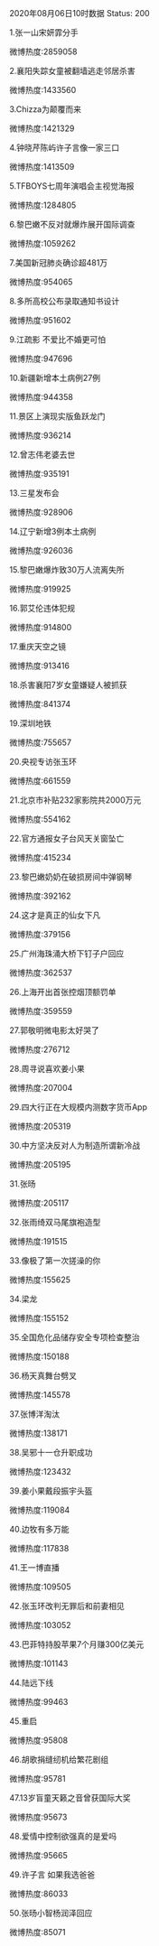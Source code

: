 2020年08月06日10时数据
Status: 200

1.张一山宋妍霏分手

微博热度:2859058

2.襄阳失踪女童被翻墙逃走邻居杀害

微博热度:1433560

3.Chizza为颠覆而来

微博热度:1421329

4.钟晓芹陈屿许子言像一家三口

微博热度:1413509

5.TFBOYS七周年演唱会主视觉海报

微博热度:1284805

6.黎巴嫩不反对就爆炸展开国际调查

微博热度:1059262

7.美国新冠肺炎确诊超481万

微博热度:954065

8.多所高校公布录取通知书设计

微博热度:951602

9.江疏影 不爱比不婚更可怕

微博热度:947696

10.新疆新增本土病例27例

微博热度:944358

11.景区上演现实版鱼跃龙门

微博热度:936214

12.曾志伟老婆去世

微博热度:935191

13.三星发布会

微博热度:928906

14.辽宁新增3例本土病例

微博热度:926036

15.黎巴嫩爆炸致30万人流离失所

微博热度:919925

16.郭艾伦违体犯规

微博热度:914800

17.重庆天空之镜

微博热度:913416

18.杀害襄阳7岁女童嫌疑人被抓获

微博热度:841374

19.深圳地铁

微博热度:755657

20.央视专访张玉环

微博热度:661559

21.北京市补贴232家影院共2000万元

微博热度:554162

22.官方通报女子台风天关窗坠亡

微博热度:415234

23.黎巴嫩奶奶在破损房间中弹钢琴

微博热度:392162

24.这才是真正的仙女下凡

微博热度:379156

25.广州海珠涌大桥下钉子户回应

微博热度:362537

26.上海开出首张控烟顶额罚单

微博热度:359559

27.郭敬明微电影太好哭了

微博热度:276712

28.周寻说喜欢姜小果

微博热度:207004

29.四大行正在大规模内测数字货币App

微博热度:205319

30.中方坚决反对人为制造所谓新冷战

微博热度:205195

31.张旸

微博热度:205117

32.张雨绮双马尾旗袍造型

微博热度:191515

33.像极了第一次搓澡的你

微博热度:155625

34.梁龙

微博热度:155152

35.全国危化品储存安全专项检查整治

微博热度:150188

36.杨天真舞台劈叉

微博热度:145578

37.张博洋淘汰

微博热度:138171

38.吴邪十一仓升职成功

微博热度:123432

39.姜小果戴段振宇头盔

微博热度:119084

40.边牧有多万能

微博热度:117838

41.王一博直播

微博热度:109505

42.张玉环改判无罪后和前妻相见

微博热度:103052

43.巴菲特持股苹果7个月赚300亿美元

微博热度:101143

44.陆远下线

微博热度:99463

45.重启

微博热度:95808

46.胡歌捐缝纫机给繁花剧组

微博热度:95781

47.13岁盲童天籁之音曾获国际大奖

微博热度:95673

48.爱情中控制欲强真的是爱吗

微博热度:95665

49.许子言 如果我选爸爸

微博热度:86033

50.张旸小智杨润泽回应

微博热度:85071

